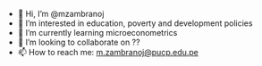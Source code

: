 - 👋 Hi, I’m @mzambranoj
- 👀 I’m interested in education, poverty and development policies
- 🌱 I’m currently learning microeconometrics
- 💞️ I’m looking to collaborate on ??
- 📫 How to reach me: m.zambranoj@pucp.edu.pe

<!---
mzambranoj/mzambranoj is a ✨ special ✨ repository because its `README.md` (this file) appears on your GitHub profile.
You can click the Preview link to take a look at your changes.
--->
